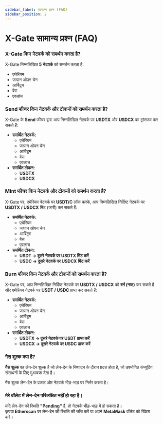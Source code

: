 ```yaml
---
sidebar_label: सामान्य प्रश्न (FAQ)
sidebar_position: 2
---
```


# X-Gate सामान्य प्रश्न (FAQ)

### **X-Gate किन नेटवर्क को समर्थन करता है?**  

X-Gate निम्नलिखित **5 नेटवर्क** को समर्थन करता है: 

- एथेरियम  
- जापान ओपन चेन  
- आर्बिट्रम  
- बेस  
- एवलांच  

### **Send फीचर किन नेटवर्क और टोकनों को समर्थन करता है?**  

X-Gate के **Send** फीचर द्वारा आप निम्नलिखित नेटवर्क पर **USDTX** और **USDCX** का ट्रांसफर कर सकते हैं:  

- **समर्थित नेटवर्क:**  
    - एथेरियम  
    - जापान ओपन चेन  
    - आर्बिट्रम  
    - बेस  
    - एवलांच  
- **समर्थित टोकन:**  
    - **USDTX**  
    - **USDCX**  

### **Mint फीचर किन नेटवर्क और टोकनों को समर्थन करता है?**  

X-Gate पर, एथेरियम नेटवर्क पर **USDT/C** लॉक करके, आप निम्नलिखित निर्दिष्ट नेटवर्क पर **USDTX / USDCX** मिंट (जारी) कर सकते हैं:  

- **समर्थित नेटवर्क:**  
    - एथेरियम  
    - जापान ओपन चेन  
    - आर्बिट्रम  
    - बेस  
    - एवलांच  
- **समर्थित टोकन:**  
    - **USDT → दूसरे नेटवर्क पर USDTX मिंट करें**  
    - **USDC → दूसरे नेटवर्क पर USDCX मिंट करें**  

### **Burn फीचर किन नेटवर्क और टोकनों को समर्थन करता है?**  

X-Gate पर, आप निम्नलिखित निर्दिष्ट नेटवर्क पर **USDTX / USDCX** को **बर्न (नष्ट)** कर सकते हैं और एथेरियम नेटवर्क पर **USDT / USDC** प्राप्त कर सकते हैं:  

- **समर्थित नेटवर्क:**  
    - एथेरियम  
    - जापान ओपन चेन  
    - आर्बिट्रम  
    - बेस  
    - एवलांच  
- **समर्थित टोकन:**  
    - **USDTX → दूसरे नेटवर्क पर USDT प्राप्त करें**  
    - **USDCX → दूसरे नेटवर्क पर USDC प्राप्त करें**  

### **गैस शुल्क क्या है?**  

**गैस शुल्क** वह लेन-देन शुल्क है जो लेन-देन के निष्पादन के दौरान प्रदत्त होता है, जो उपभोगित कंप्यूटिंग संसाधनों के लिए मुआवजा देता है।  

गैस शुल्क लेन-देन के प्रकार और नेटवर्क भीड़-भाड़ पर निर्भर करता है।  

### **मेरे वॉलेट में लेन-देन परिलक्षित नहीं हो रहा है।**  

यदि लेन-देन की स्थिति **"Pending"** है, तो नेटवर्क भीड़-भाड़ में हो सकता है।  
कृपया **Etherscan** पर लेन-देन की स्थिति की जाँच करें या अपने **MetaMask** वॉलेट को रिफ्रेश करें।